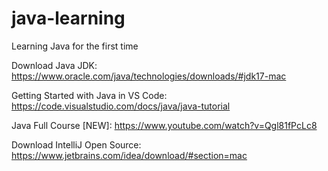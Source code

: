 # java-learning
Learning Java for the first time

Download Java JDK:
https://www.oracle.com/java/technologies/downloads/#jdk17-mac

Getting Started with Java in VS Code:
https://code.visualstudio.com/docs/java/java-tutorial

Java Full Course [NEW]:
https://www.youtube.com/watch?v=Qgl81fPcLc8

Download IntelliJ Open Source:
https://www.jetbrains.com/idea/download/#section=mac